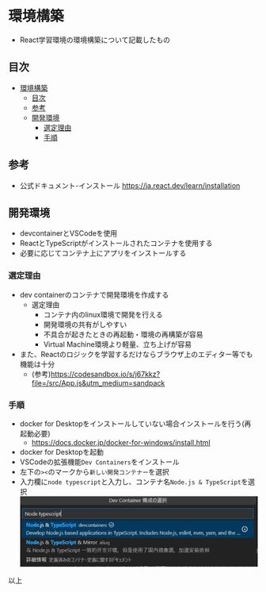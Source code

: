 # 環境構築

- React学習環境の環境構築について記載したもの

## 目次

- [環境構築](#環境構築)
  - [目次](#目次)
  - [参考](#参考)
  - [開発環境](#開発環境)
    - [選定理由](#選定理由)
    - [手順](#手順)

## 参考

- 公式ドキュメント-インストール https://ja.react.dev/learn/installation

## 開発環境

- devcontainerとVSCodeを使用
- ReactとTypeScriptがインストールされたコンテナを使用する
- 必要に応じてコンテナ上にアプリをインストールする

### 選定理由

- dev containerのコンテナで開発環境を作成する
  - 選定理由
    - コンテナ内のlinux環境で開発を行える
    - 開発環境の共有がしやすい
    - 不具合が起きたときの再起動・環境の再構築が容易
    - Virtual Machine環境より軽量、立ち上げが容易
- また、Reactのロジックを学習するだけならブラウザ上のエディター等でも機能は十分
  - (参考)https://codesandbox.io/s/j67kkz?file=/src/App.js&utm_medium=sandpack


### 手順

- docker for Desktopをインストールしていない場合インストールを行う(再起動必要)
  - https://docs.docker.jp/docker-for-windows/install.html
- docker for Desktopを起動
- VSCodeの拡張機能`Dev Containers`をインストール
- 左下の`><`のマークから`新しい開発コンテナー`を選択
- 入力欄に`node typescript`と入力し、コンテナ名`Node.js & TypeScript`を選択
![alt text](image.png)

以上